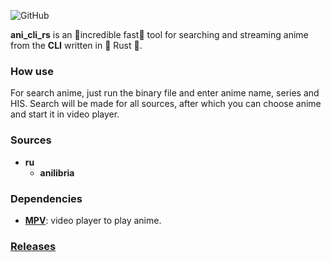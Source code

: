 ![GitHub](https://img.shields.io/github/license/Desiders/ani_cli_rs)

**ani_cli_rs** is an 🚀incredible fast🚀 tool for searching and streaming anime from the **CLI** written in 🚀 Rust 🚀.

### How use
For search anime, just run the binary file and enter anime name, series and HIS. Search will be made for all sources, after which you can choose anime and start it in video player.

### Sources
- **ru**
  - **anilibria**

### Dependencies
- **[MPV](https://mpv.io/installation/)**: video player to play anime.

### [Releases](https://github.com/Desiders/ani_cli_rs/releases)
